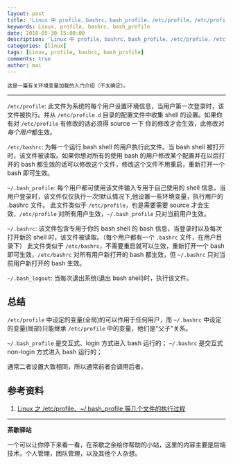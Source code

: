 ```yaml
---
layout: post
title: 'Linux 中 profile，bashrc，bash_profile，/etc/profile，/etc/profile.d/的区别'
keywords: Linux, profile, bashrc, bash_profile
date: 2018-05-30 15:00:00
description: 'Linux 中 profile，bashrc，bash_profile，/etc/profile，/etc/profile.d/的区别'
categories: [linux]
tags: [Linux, profile, bashrc, bash_profile]
comments: true
author: mai
---
```


    这是一篇有关环境变量加载的入门介绍（不太确定）。

----

`/etc/profile`: 此文件为系统的每个用户设置环境信息，当用户第一次登录时，该文件被执行。并从 `/etc/profile.d` 目录的配置文件中收集 shell 的设置。如果你有对 `/etc/profile` 有修改的话必须得 source 一下 你的修改才会生效，此修改对*每个用户*都生效。

`/etc/bashrc`: 为每一个运行 bash shell 的用户执行此文件。当 bash shell 被打开时，该文件被读取。如果你想对所有的使用 bash 的用户修改某个配置并在以后打开的 bash 都生效的话可以修改这个文件，修改这个文件不用重启，重新打开一个 bash 即可生效。

`~/.bash_profile`: 每个用户都可使用该文件输入专用于自己使用的 shell 信息，当用户登录时，该文件仅仅执行一次!默认情况下,他设置一些环境变量，执行用户的 .bashrc 文件。
此文件类似于 `/etc/profile`，也是需要需要 source 才会生效，`/etc/profile` 对所有用户生效，`~/.bash_profile` 只对当前用户生效。

`~/.bashrc`: 该文件包含专用于你的 bash shell 的 bash 信息，当登录时以及每次打开新的 shell 时，该文件被读取。（每个用户都有一个 `.bashrc` 文件，在用户目录下）
此文件类似于 `/etc/bashrc`，不需要重启就可以生效，重新打开一个 bash 即可生效，`/etc/bashrc` 对所有用户新打开的 bash 都生效，但 `~/.bashrc` 只对当前用户新打开的 bash 生效。

`~/.bash_logout`: 当每次退出系统(退出 bash shell)时，执行该文件。

## 总结

`/etc/profile` 中设定的变量(全局)的可以作用于任何用户，而 `~/.bashrc` 中设定的变量(局部)只能继承 `/etc/profile` 中的变量，他们是"父子"关系。
 
`~/.bash_profile` 是交互式、login 方式进入 bash 运行的；
`~/.bashrc` 是交互式 non-login 方式进入 bash 运行的；

通常二者设置大致相同，所以通常前者会调用后者。

## 参考资料

1. [Linux 之 /etc/profile、~/.bash_profile 等几个文件的执行过程](https://blog.csdn.net/ithomer/article/details/6322892)

----

**茶歇驿站**

一个可以让你停下来看一看，在茶歇之余给你帮助的小站，这里的内容主要是后端技术，个人管理，团队管理，以及其他个人杂想。


